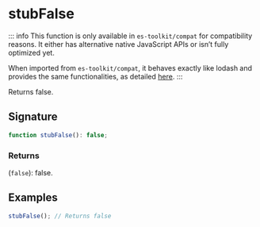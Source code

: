 # stubFalse

::: info
This function is only available in `es-toolkit/compat` for compatibility reasons. It either has alternative native JavaScript APIs or isn’t fully optimized yet.

When imported from `es-toolkit/compat`, it behaves exactly like lodash and provides the same functionalities, as detailed [here](../../../compatibility.md).
:::

Returns false.

## Signature

```typescript
function stubFalse(): false;
```

### Returns

(`false`): false.

## Examples

```typescript
stubFalse(); // Returns false
```
